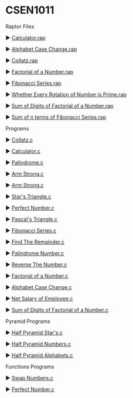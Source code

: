 # CSEN1011

   Raptor Files

►  [Calculator.rap](Calculator.rap)

►  [Alphabet Case Change.rap](Changingcase.rap)

►  [Collatz.rap](Collazt.rap)

►  [Factorial of a Number.rap](Factorial.rap)

►  [Fibonacci Series.rap](Fibonacci.rap)

►  [Whether Every Rotation of Number is Prime.rap](Primerotation.rap)

►  [Sum of Digits of Factorial of a Number.rap](Sumfactorial.rap)

►  [Sum of n terms of Fibonacci Series.rap](SumFibonacci.rap)

Programs

►  [Collatz.c](Collatz.c)  

►  [Calculator.c](Calculator.c)

►  [Palindrome.c](palindrone.c)

►  [Arm Strong.c](ArmStrong.c)

►  [Arm Strong.c](ArmStrong.c)

►  [Star's Triangle.c](FullPyramidofStar.c)

►  [Perfect Number.c](Perfect.c)

►  [Pascal's Triangle.c](Pascal'sTriangle.c)

►  [Fibonacci Series.c](Fibonacci.c)

►  [Find The Remainder.c](Remainder.c)

►  [Palindrome Number.c](palindrome.c)

►  [Reverse The Number.c](Reverse.c)

►  [Factorial of a Number.c](Factorial.c)

►  [Alphabet Case Change.c](CaseChange.c)

►  [Net Salary of Employee.c](Salary.c)

►  [Sum of Digits of Factorial of a Number.c](FibonacciSum.c)

  Pyramid Programs 

►  [Half Pyramid Star's.c](Pyramidstars.c)

►  [Half Pyramid Numbers.c](PyramidNumbers.c)

►  [Half Pyramid Alphabets.c](Pyramidalphabets.c)

Functions Programs 

►  [Swap Numbers.c](Swapfunctions.c)

►  [Perfect Number.c](Perfectnumber.c)
